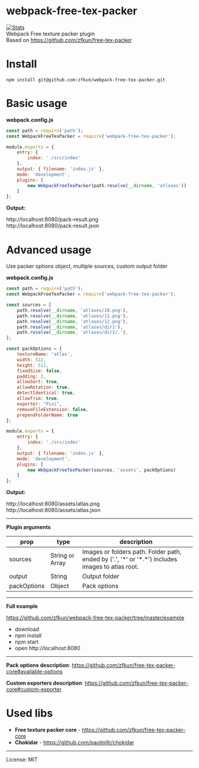 # webpack-free-tex-packer

[![Stats](https://nodei.co/npm/webpack-free-tex-packer.png?downloads=true&stars=true)](https://www.npmjs.com/package/webpack-free-tex-packer) \
Webpack Free texture packer plugin \
Based on https://github.com/zfkun/free-tex-packer

# Install

```shell
npm install git@github.com:zfkun/webpack-free-tex-packer.git
```
   
# Basic usage

**webpack.config.js**

```js
const path = require('path');
const WebpackFreeTexPacker = require('webpack-free-tex-packer');

module.exports = {
    entry: {
        index: './src/index'
    },
    output: { filename: 'index.js' },
    mode: 'development',
    plugins: [
        new WebpackFreeTexPacker(path.resolve(__dirname, 'atlases'))
    ]
};
```

**Output:**

http://localhost:8080/pack-result.png \
http://localhost:8080/pack-result.json 

# Advanced usage

Use packer options object, multiple sources, custom output folder

**webpack.config.js**

```js
const path = require('path');
const WebpackFreeTexPacker = require('webpack-free-tex-packer');

const sources = [
    path.resolve(__dirname, 'atlases/10.png'),
    path.resolve(__dirname, 'atlases/11.png'),
    path.resolve(__dirname, 'atlases/12.png'),
    path.resolve(__dirname, 'atlases/dir1'),
    path.resolve(__dirname, 'atlases/dir2/.'),
];

const packOptions = {
    textureName: 'atlas',
    width: 512,
    height: 512,
    fixedSize: false,
    padding: 2,
    allowSort: true,
    allowRotation: true,
    detectIdentical: true,
    allowTrim: true,
    exporter: "Pixi",
    removeFileExtension: false,
    prependFolderName: true
};

module.exports = {
    entry: {
        index: './src/index'
    },
    output: { filename: 'index.js' },
    mode: 'development',
    plugins: [
        new WebpackFreeTexPacker(sources, 'assets', packOptions)
    ]
};
```

**Output:**

http://localhost:8080/assets/atlas.png \
http://localhost:8080/assets/atlas.json 

---

**Plugin arguments**

| prop             | type            | description                                                                                      |
| ---              | ---             | ---                                                                                              |
| sources          | String or Array | Images or folders path. Folder path, ended by ('.', '\*' or '\*.\*') includes images to atlas root. |
| output           | String          | Output folder                                                                                    |
| packOptions      | Object          | Pack options                                                                                     |

---

**Full example**

https://github.com/zfkun/webpack-free-tex-packer/tree/master/example

 * download
 * npm install
 * npm start
 * open http://localhost:8080

---

**Pack options description**: https://github.com/zfkun/free-tex-packer-core#available-options

**Custom exporters description**: https://github.com/zfkun/free-tex-packer-core#custom-exporter

# Used libs

* **Free texture packer core** - https://github.com/zfkun/free-tex-packer-core
* **Chokidar** - https://github.com/paulmillr/chokidar

---
License: MIT
